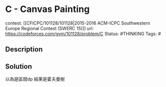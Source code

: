 # C - Canvas Painting

contest: [[CFICPC/101128/101128|2015-2016 ACM-ICPC Southwestern Europe Regional Contest (SWERC 15)]]
url: https://codeforces.com/gym/101128/problem/C
Status: #THINKING 
Tags: #

## Description

## Solution

以為是區間dp
結果是霍夫曼樹